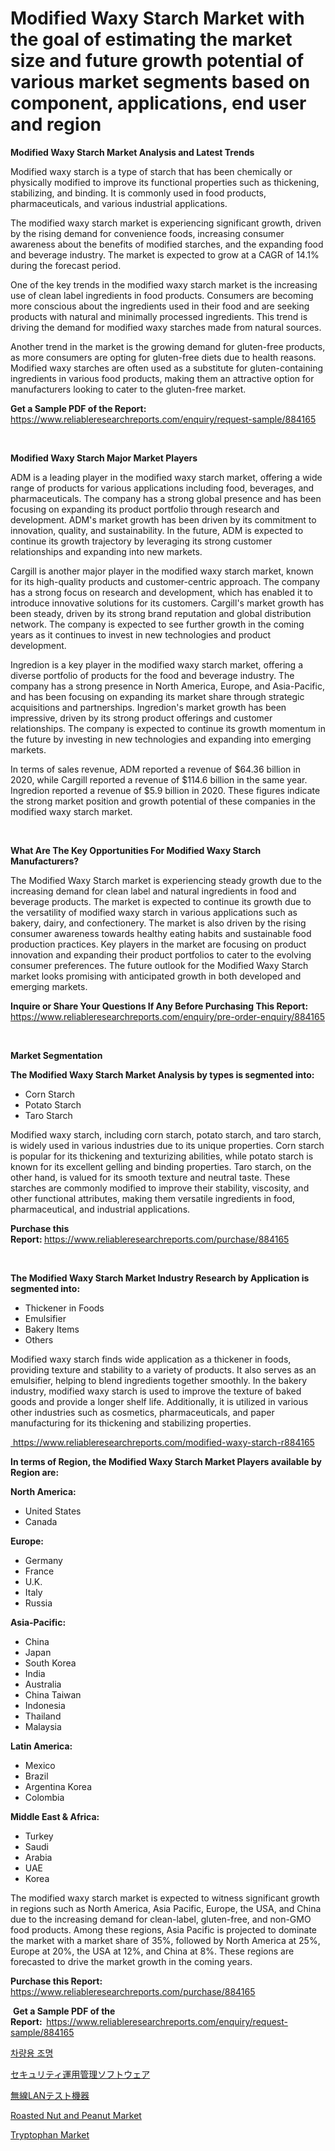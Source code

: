 <p><h1>Modified Waxy Starch Market with the goal of estimating the market size and future growth potential of various market segments based on component, applications, end user and region</h1></p><p><strong>Modified Waxy Starch Market Analysis and Latest Trends</strong></p>
<p><p>Modified waxy starch is a type of starch that has been chemically or physically modified to improve its functional properties such as thickening, stabilizing, and binding. It is commonly used in food products, pharmaceuticals, and various industrial applications.</p><p>The modified waxy starch market is experiencing significant growth, driven by the rising demand for convenience foods, increasing consumer awareness about the benefits of modified starches, and the expanding food and beverage industry. The market is expected to grow at a CAGR of 14.1% during the forecast period.</p><p>One of the key trends in the modified waxy starch market is the increasing use of clean label ingredients in food products. Consumers are becoming more conscious about the ingredients used in their food and are seeking products with natural and minimally processed ingredients. This trend is driving the demand for modified waxy starches made from natural sources.</p><p>Another trend in the market is the growing demand for gluten-free products, as more consumers are opting for gluten-free diets due to health reasons. Modified waxy starches are often used as a substitute for gluten-containing ingredients in various food products, making them an attractive option for manufacturers looking to cater to the gluten-free market.</p></p>
<p><strong>Get a Sample PDF of the Report:&nbsp;</strong> <a href="https://www.reliableresearchreports.com/enquiry/request-sample/884165">https://www.reliableresearchreports.com/enquiry/request-sample/884165</a></p>
<p>&nbsp;</p>
<p><strong>Modified Waxy Starch Major Market Players</strong></p>
<p><p>ADM is a leading player in the modified waxy starch market, offering a wide range of products for various applications including food, beverages, and pharmaceuticals. The company has a strong global presence and has been focusing on expanding its product portfolio through research and development. ADM's market growth has been driven by its commitment to innovation, quality, and sustainability. In the future, ADM is expected to continue its growth trajectory by leveraging its strong customer relationships and expanding into new markets.</p><p>Cargill is another major player in the modified waxy starch market, known for its high-quality products and customer-centric approach. The company has a strong focus on research and development, which has enabled it to introduce innovative solutions for its customers. Cargill's market growth has been steady, driven by its strong brand reputation and global distribution network. The company is expected to see further growth in the coming years as it continues to invest in new technologies and product development.</p><p>Ingredion is a key player in the modified waxy starch market, offering a diverse portfolio of products for the food and beverage industry. The company has a strong presence in North America, Europe, and Asia-Pacific, and has been focusing on expanding its market share through strategic acquisitions and partnerships. Ingredion's market growth has been impressive, driven by its strong product offerings and customer relationships. The company is expected to continue its growth momentum in the future by investing in new technologies and expanding into emerging markets.</p><p>In terms of sales revenue, ADM reported a revenue of $64.36 billion in 2020, while Cargill reported a revenue of $114.6 billion in the same year. Ingredion reported a revenue of $5.9 billion in 2020. These figures indicate the strong market position and growth potential of these companies in the modified waxy starch market.</p></p>
<p>&nbsp;</p>
<p><strong>What Are The Key Opportunities For Modified Waxy Starch Manufacturers?</strong></p>
<p><p>The Modified Waxy Starch market is experiencing steady growth due to the increasing demand for clean label and natural ingredients in food and beverage products. The market is expected to continue its growth due to the versatility of modified waxy starch in various applications such as bakery, dairy, and confectionery. The market is also driven by the rising consumer awareness towards healthy eating habits and sustainable food production practices. Key players in the market are focusing on product innovation and expanding their product portfolios to cater to the evolving consumer preferences. The future outlook for the Modified Waxy Starch market looks promising with anticipated growth in both developed and emerging markets.</p></p>
<p><strong>Inquire or Share Your Questions If Any Before Purchasing This Report:</strong> <a href="https://www.reliableresearchreports.com/enquiry/pre-order-enquiry/884165">https://www.reliableresearchreports.com/enquiry/pre-order-enquiry/884165</a></p>
<p>&nbsp;</p>
<p><strong>Market Segmentation</strong></p>
<p><strong>The Modified Waxy Starch Market Analysis by types is segmented into:</strong></p>
<p><ul><li>Corn Starch</li><li>Potato Starch</li><li>Taro Starch</li></ul></p>
<p><p>Modified waxy starch, including corn starch, potato starch, and taro starch, is widely used in various industries due to its unique properties. Corn starch is popular for its thickening and texturizing abilities, while potato starch is known for its excellent gelling and binding properties. Taro starch, on the other hand, is valued for its smooth texture and neutral taste. These starches are commonly modified to improve their stability, viscosity, and other functional attributes, making them versatile ingredients in food, pharmaceutical, and industrial applications.</p></p>
<p><strong>Purchase this Report:&nbsp;</strong><a href="https://www.reliableresearchreports.com/purchase/884165">https://www.reliableresearchreports.com/purchase/884165</a></p>
<p>&nbsp;</p>
<p><strong>The Modified Waxy Starch Market Industry Research by Application is segmented into:</strong></p>
<p><ul><li>Thickener in Foods</li><li>Emulsifier</li><li>Bakery Items</li><li>Others</li></ul></p>
<p><p>Modified waxy starch finds wide application as a thickener in foods, providing texture and stability to a variety of products. It also serves as an emulsifier, helping to blend ingredients together smoothly. In the bakery industry, modified waxy starch is used to improve the texture of baked goods and provide a longer shelf life. Additionally, it is utilized in various other industries such as cosmetics, pharmaceuticals, and paper manufacturing for its thickening and stabilizing properties.</p></p>
<p><a href="https://www.reliableresearchreports.com/modified-waxy-starch-r884165">&nbsp;https://www.reliableresearchreports.com/modified-waxy-starch-r884165</a></p>
<p><strong>In terms of Region, the Modified Waxy Starch Market Players available by Region are:</strong></p>
<p>
    <p> <strong> North America: </strong>
        <ul>
            <li>United States</li>
            <li>Canada</li>
        </ul>
        </p> 
    <p> <strong> Europe: </strong>
        <ul>
            <li>Germany</li>
            <li>France</li>
            <li>U.K.</li>
            <li>Italy</li>
            <li>Russia</li>
        </ul>
        </p> 
    <p> <strong> Asia-Pacific: </strong>
        <ul>
            <li>China</li>
            <li>Japan</li>
            <li>South Korea</li>
            <li>India</li>
            <li>Australia</li>
            <li>China Taiwan</li>
            <li>Indonesia</li>
            <li>Thailand</li>
            <li>Malaysia</li>
        </ul>
        </p> 
    <p> <strong> Latin America: </strong>
        <ul>
            <li>Mexico</li>
            <li>Brazil</li>
            <li>Argentina Korea</li>
            <li>Colombia</li>
        </ul>
        </p> 
    <p> <strong> Middle East & Africa: </strong>
        <ul>
            <li>Turkey</li>
            <li>Saudi</li>
            <li>Arabia</li>
            <li>UAE</li>
            <li>Korea</li>
        </ul>
    </p>
    </p>
<p><p>The modified waxy starch market is expected to witness significant growth in regions such as North America, Asia Pacific, Europe, the USA, and China due to the increasing demand for clean-label, gluten-free, and non-GMO food products. Among these regions, Asia Pacific is projected to dominate the market with a market share of 35%, followed by North America at 25%, Europe at 20%, the USA at 12%, and China at 8%. These regions are forecasted to drive the market growth in the coming years.</p></p>
<p><strong>Purchase this Report: </strong><a href="https://www.reliableresearchreports.com/purchase/884165">https://www.reliableresearchreports.com/purchase/884165</a></p>
<p>&nbsp;<strong>Get a Sample PDF of the Report:&nbsp;&nbsp;</strong><a href="https://www.reliableresearchreports.com/enquiry/request-sample/884165">https://www.reliableresearchreports.com/enquiry/request-sample/884165</a></p>
<p><strong></strong></p>
<p><p><a href="https://github.com/lkwggful07722/Market-Research-Report-List-1/blob/main/554280617983.md">차량용 조명</a></p><p><a href="https://medium.com/@antonehyatt1/%E3%82%BB%E3%82%AD%E3%83%A5%E3%83%AA%E3%83%86%E3%82%A3%E3%82%AA%E3%83%9A%E3%83%AC%E3%83%BC%E3%82%B7%E3%83%A7%E3%83%B3%E3%83%9E%E3%83%8D%E3%83%BC%E3%82%B8%E3%83%A1%E3%83%B3%E3%83%88%E3%82%BD%E3%83%95%E3%83%88%E3%82%A6%E3%82%A7%E3%82%A2%E5%B8%82%E5%A0%B4%E3%81%AE%E5%88%86%E6%9E%90-%E3%81%9D%E3%81%AEcagr-%E5%B8%82%E5%A0%B4%E3%82%BB%E3%82%B0%E3%83%A1%E3%83%B3%E3%83%86%E3%83%BC%E3%82%B7%E3%83%A7%E3%83%B3-%E3%81%8A%E3%82%88%E3%81%B3%E3%82%B0%E3%83%AD%E3%83%BC%E3%83%90%E3%83%AB%E7%94%A3%E6%A5%AD%E6%A6%82%E8%A6%81-87a667972963">セキュリティ運用管理ソフトウェア</a></p><p><a href="https://github.com/mathieurico66/Market-Research-Report-List-1/blob/main/284418219479.md">無線LANテスト機器</a></p><p><a href="https://github.com/irfadac/Market-Research-Report-List-2/blob/main/roasted-nut-and-peanut-market.md">Roasted Nut and Peanut Market</a></p><p><a href="https://issuu.com/reportprime-2/docs/tryptophan-market-size-2030.pptx">Tryptophan Market</a></p></p>